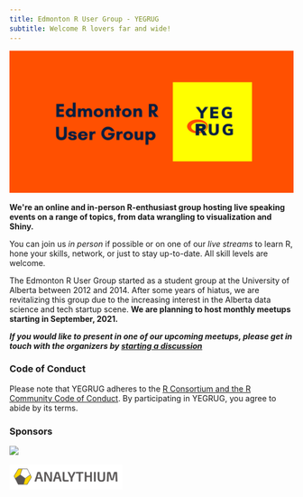 ```yaml
---
title: Edmonton R User Group - YEGRUG
subtitle: Welcome R lovers far and wide!
---
```


![banner](assets/images/YEGRUG-banner.jpg)

**We're an online and in-person R-enthusiast group hosting live speaking events on a range of topics, from data wrangling to visualization and Shiny.**

You can join us _in person_ if possible or on one of our _live streams_ to learn R, hone your skills, network, or just to stay up-to-date. All skill levels are welcome.

The Edmonton R User Group started as a student group at the University of Alberta between 2012 and 2014. After some years of hiatus, we are revitalizing this group due to the increasing interest in the Alberta data science and tech startup scene. **We are planning to host monthly meetups starting in September, 2021.**

***If you would like to present in one of our upcoming meetups, please get in touch with the organizers by [starting a discussion](https://github.com/yegrug/yegrug.github.io/discussions)***

### Code of Conduct

Please note that YEGRUG adheres to the [R Consortium and the R Community Code of Conduct](https://wiki.r-consortium.org/view/R_Consortium_and_the_R_Community_Code_of_Conduct). By participating in YEGRUG, you agree to abide by its terms.

### Sponsors

<a href="https://www.r-consortium.org/"><img src="assets/images/RConsortion-mark.png" width="200px" /></a>

<a href="https://analythium.io/"><img src="assets/images/Analythium-mark.png" width="200px" /></a>
